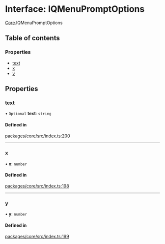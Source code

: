 # Interface: IQMenuPromptOptions

[Core](../modules/Core.md).IQMenuPromptOptions

## Table of contents

### Properties

- [text](Core.IQMenuPromptOptions.md#text)
- [x](Core.IQMenuPromptOptions.md#x)
- [y](Core.IQMenuPromptOptions.md#y)

## Properties

### text

• `Optional` **text**: `string`

#### Defined in

[packages/core/src/index.ts:200](https://github.com/iniquitybbs/iniquity/blob/b8c4706/packages/core/src/index.ts#L200)

___

### x

• **x**: `number`

#### Defined in

[packages/core/src/index.ts:198](https://github.com/iniquitybbs/iniquity/blob/b8c4706/packages/core/src/index.ts#L198)

___

### y

• **y**: `number`

#### Defined in

[packages/core/src/index.ts:199](https://github.com/iniquitybbs/iniquity/blob/b8c4706/packages/core/src/index.ts#L199)
